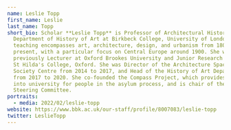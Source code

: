 ```yaml
---
name: Leslie Topp
first_name: Leslie
last_name: Topp
short_bio: Scholar **Leslie Topp** is Professor of Architectural History in the
  Department of History of Art at Birkbeck College, University of London. Her
  teaching encompasses art, architecture, design, and urbanism from 1800 to the
  present, with a particular focus on Central Europe around 1900. She was
  previously Lecturer at Oxford Brookes University and Junior Research Fellow at
  St Hilda's College, Oxford. She was Director of the Architecture Space and
  Society Centre from 2014 to 2017, and Head of the History of Art Department
  from 2017 to 2020. She co-founded the Compass Project, which provides routes
  into university for people in the asylum process, and is chair of the Compass
  Steering Committee.
portraits:
  - media: 2022/02/leslie-topp
website: https://www.bbk.ac.uk/our-staff/profile/8007083/leslie-topp
twitter: LeslieTopp
---
```

